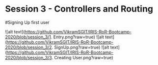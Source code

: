 # Session 3 - Controllers and Routing

#Signing Up first user

![alt text](https://github.com/VikramSGIT/IRIS-RoR-Bootcamp-2020/blob/session_3/1. Entry.png?raw=true)
![alt text](https://github.com/VikramSGIT/IRIS-RoR-Bootcamp-2020/blob/session_3/2. SignUp.png?raw=true)
![alt text](https://github.com/VikramSGIT/IRIS-RoR-Bootcamp-2020/blob/session_3/3. Creating User.png?raw=true)
